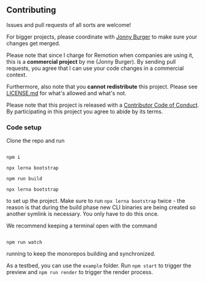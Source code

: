 ## Contributing

Issues and pull requests of all sorts are welcome!

For bigger projects, please coordinate with [Jonny Burger](https://jonny.io) to make sure your changes get merged.

Please note that since I charge for Remotion when companies are using it, this is a **commercial project** by me (Jonny Burger). By sending pull requests, you agree that I can use your code changes in a commercial context.

Furthermore, also note that you **cannot redistribute** this project. Please see [LICENSE.md](LICENSE.md) for what's allowed and what's not.

Please note that this project is released with a [Contributor Code of Conduct](CODE-OF-CONDUCT.md). By participating in this project you agree to abide by its terms.

### Code setup

Clone the repo and run

```console

npm i

npx lerna bootstrap

npm run build

npx lerna bootstrap

```

to set up the project. Make sure to run `npx lerna bootstrap` twice - the reason is that during the build phase new CLI binaries are being created so another symlink is necessary. You only have to do this once.

We recommend keeping a terminal open with the command

```console

npm run watch

```

running to keep the monorepos building and synchronized.

As a testbed, you can use the `example` folder. Run `npm start` to trigger the preview and `npm run render` to trigger the render process.

